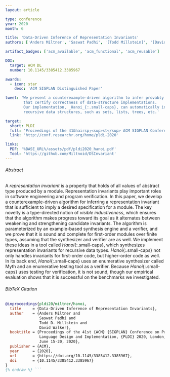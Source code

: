 ```yaml
---
layout: article

type: conference
year: 2020
month: 6

title: 'Data-Driven Inference of Representation Invariants'
authors: ['Anders Miltner', 'Saswat Padhi', '[Todd Millstein]', '[David Walker]']

artifact_badges: ['acm_available', 'acm_functional', 'acm_reusable']

DOI:
  target: ACM DL
  number: 10.1145/3385412.3385967

awards:
  - icon: star
    desc: 'ACM SIGPLAN Distinguished Paper'

tweet: 'We present a counterexample-driven algorithm to infer provably sufficient representation invariants
        that certify correctness of data-structure implementations.
        Our implementation, _Hanoi_{:.small-caps}, can automatically infer representation invariants for several common
        recursive data structures, such as sets, lists, trees, etc.'

target:
  short: PLDI
  full: 'Proceedings of the 41&hairsp;<sup>st</sup> ACM SIGPLAN Conference on Programming Language Design and Implementation, 2020'
  link: 'http://conf.researchr.org/home/pldi-2020'

links:
  PDF: '%BASE_URL%/assets/pdf/pldi2020_hanoi.pdf'
  Tool: 'https://github.com/Miltnoid/DSInvariant'
---
```


###### Abstract

A _representation invariant_ is a property that holds of all
values of abstract type produced by a module.
Representation invariants play important roles in software engineering and program verification.
In this paper, we develop a counterexample-driven algorithm
for inferring a representation invariant that is sufficient
to imply a desired specification for a module.
The key novelty is a type-directed notion of _visible inductiveness_,
which ensures that the algorithm makes progress toward its goal
as it alternates between weakening and strengthening candidate invariants.
The algorithm is parameterized by an example-based synthesis engine and a verifier,
and we prove that it is sound and complete for first-order modules over finite types,
assuming that the synthesizer and verifier are as well.
We implement these ideas in a tool called _Hanoi_{:.small-caps},
which synthesizes representation invariants for recursive data types.
_Hanoi_{:.small-caps} not only handles invariants for first-order code, but higher-order code as well.
In its back end, _Hanoi_{:.small-caps} uses an enumerative synthesizer called Myth
and an enumerative testing tool as a verifier.
Because _Hanoi_{:.small-caps} uses testing for verification, it is not sound,
though our empirical evaluation shows that it is successful on the benchmarks we investigated.

###### BibTeX Citation

```bibtex {% raw %}
@inproceedings{pldi20/miltner/hanoi,
  title     = {Data-Driven Inference of Representation Invariants},
  author    = {Anders Miltner and
               Saswat Padhi and
               Todd D. Millstein and
               David Walker},
  booktitle = {Proceedings of the 41st {ACM} {SIGPLAN} Conference on Programming
               Language Design and Implementation, {PLDI} 2020, London, UK,
               June 15-20, 2020},
  publisher = {ACM},
  year      = {2020},
  url       = {https://doi.org/10.1145/3385412.3385967},
  doi       = {10.1145/3385412.3385967}
}
{% endraw %} ```